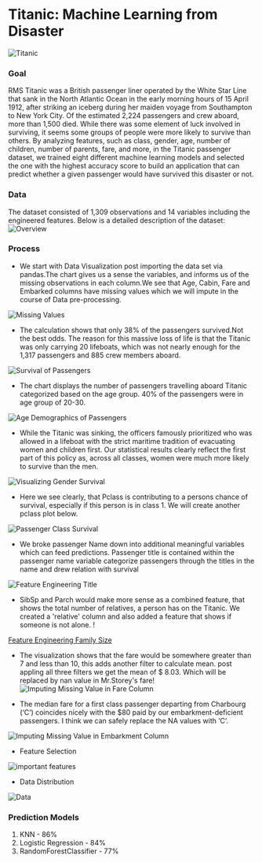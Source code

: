# Titanic: Machine Learning from Disaster
![Titanic](img/titanicimg.jpg)

### Goal 

RMS Titanic was a British passenger liner operated by the White Star Line that sank in the North Atlantic Ocean in the early morning hours of 15 April 1912, after striking an iceberg during her maiden voyage from Southampton to New York City. Of the estimated 2,224 passengers and crew aboard, more than 1,500 died. While there was some element of luck involved in surviving, it seems some groups of people were more likely to survive than others. By analyzing features, such as class, gender, age, number of children, number of parents, fare, and more, in the Titanic passenger dataset, we trained eight different machine learning models and selected the one with the highest accuracy score to build an application that can predict whether a given passenger would have survived this disaster or not.

### Data

The dataset consisted of 1,309 observations and 14 variables including the engineered features.
Below is a detailed description of the dataset:
![Overview](https://github.com/SurabhiSood/titanic-survival-machine-learning/blob/master/webapp/static/img/Overview.PNG)

### Process

* We start with Data Visualization post importing the data set via pandas.The chart gives us a sense the variables, and informs us of the missing observations in each column.We see that Age, Cabin, Fare and Embarked columns have missing values which we will impute in the course of Data pre-processing.

![Missing Values](https://github.com/SurabhiSood/titanic-survival-machine-learning/blob/master/webapp/static/img/Dataset.PNG)

* The calculation shows that only 38% of the passengers survived.Not the best odds. The reason for this massive loss of life is that the Titanic was only carrying 20 lifeboats, which was not nearly enough for the 1,317 passengers and 885 crew members aboard.

![Survival of Passengers](https://github.com/SurabhiSood/titanic-survival-machine-learning/blob/master/webapp/static/img/survived-perished.PNG)

* The chart displays the number of passengers travelling aboard Titanic categorized based on the age group. 40% of the passengers were in age group of 20-30.

![Age Demographics of Passengers](https://github.com/SurabhiSood/titanic-survival-machine-learning/blob/master/webapp/static/img/age-survival.PNG)

* While the Titanic was sinking, the officers famously prioritized who was allowed in a lifeboat with the strict maritime tradition of evacuating women and children first. Our statistical results clearly reflect the first part of this policy as, across all classes, women were much more likely to survive than the men. 

![Visualizing Gender Survival](https://github.com/SurabhiSood/titanic-survival-machine-learning/blob/master/webapp/static/img/gender-survival.PNG)

* Here we see clearly, that Pclass is contributing to a persons chance of survival, especially if this person is in class 1. We will create another pclass plot below.

![Passenger Class Survival](https://github.com/SurabhiSood/titanic-survival-machine-learning/blob/master/webapp/static/img/PassengerClassAndSurvival.png)

* We broke passenger Name down into additional meaningful variables which can feed predictions. Passenger title is contained within the passenger name variable categorize passengers through the titles in the name and drew relation with survival

![Feature Engineering Title](https://github.com/SurabhiSood/titanic-survival-machine-learning/blob/master/webapp/static/img/TitleSurvived.png)

* SibSp and Parch would make more sense as a combined feature, that shows the total number of relatives, a person has on the Titanic. We created a 'relative' column and also added a feature that shows if someone is not alone. !

[Feature Engineering Family Size](https://github.com/SurabhiSood/titanic-survival-machine-learning/blob/master/webapp/static/img/FamilySizeAndSurvival.jpg)

* The visualization shows that the fare would be somewhere greater than 7 and less than 10, this adds another filter to calculate mean. post appling all three filters we get the mean of $ 8.03. Which will be replaced by nan value in Mr.Storey's fare! 
![Imputing Missing Value in Fare Column](https://github.com/SurabhiSood/titanic-survival-machine-learning/blob/master/webapp/static/img/FamilySizeAndSurvival.jpg)

* The median fare for a first class passenger departing from Charbourg (‘C’) coincides nicely with the $80 paid by our embarkment-deficient passengers. I think we can safely replace the NA values with ‘C’.

![Imputing Missing Value in Embarkment Column](https://github.com/SurabhiSood/titanic-survival-machine-learning/blob/master/webapp/static/img/MissingEmbarkment.png)

* Feature Selection

![important features](https://github.com/SurabhiSood/titanic-survival-machine-learning/blob/master/webapp/static/img/BestFeatures.png)

* Data Distribution

![Data](https://github.com/SurabhiSood/titanic-survival-machine-learning/blob/Preethi_branch/static/img/densityplot.png)


### Prediction Models

1. KNN - 86%
2. Logistic Regression - 84%
3. RandomForestClassifier - 77%


                    

